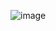 ![image](https://user-images.githubusercontent.com/49949733/215283323-0d108f4d-e7b0-4623-beec-0cbb24b66cf8.png)
